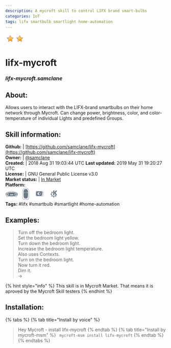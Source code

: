 ```yaml
--- 
description: A mycroft skill to control LIFX brand smart-bulbs
categories: IoT   
tags: lifx smartbulb smartlight home-automation   
---
```


![](../.gitbook/assets/star.png)![](../.gitbook/assets/star.png)  
# lifx-mycroft  
### _lifx-mycroft.samclane_  
## About:  
Allows users to interact with the LIFX-brand smartbulbs on their home network through Mycroft. Can change power, brightness, color, and color-temperature of individual Lights and predefined Groups.

## Skill information:  
**Github:** | [https://github.com/samclane/lifx-mycroft](https://github.com/samclane/lifx-mycroft)  
**Owner:** | [@samclane](https://github.com/samclane)  
**Created:** | 2018 Aug 31 19:03:44 UTC  **Last updated:** 2019 May 31 19:20:27 UTC  
**License:** | GNU General Public License v3.0  
**Market status:** | [In Market](https://market.mycroft.ai/skill/lifx-mycroft)  
**Platform:**  
 ![](../.gitbook/assets/mark-1-icon.png)  ![](../.gitbook/assets/mark-2-icon.png)  ![](../.gitbook/assets/picroft-icon.png)  ![](../.gitbook/assets/kde.png)   
**Tags:** \#lifx \#smartbulb \#smartlight \#home-automation   
## Examples:  
> Turn off the bedroom light.  
> Set the bedroom light yellow.  
> Turn down the bedroom light.  
> Increase the bedroom light temperature.  
> Also uses Contexts.  
> Turn on the bedroom light.  
> Now turn it red.  
> Dim it.  
> ->  
  
{% hint style="info" %}
This skill is in Mycroft Market. That means it is aproved by the Mycroft Skill testers
{% endhint %}
    
## Installation:  
{% tabs %}
{% tab title="Install by voice" %}
> Hey Mycroft - install lifx-mycroft
{% endtab %}
  {% tab title="Install by mycroft-msm" %}
``` mycroft-msm install lifx-mycroft```
{% endtab %}
  {% endtabs %}
  